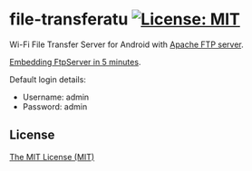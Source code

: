 # file-transferatu [![License: MIT](https://img.shields.io/badge/License-MIT-blue.svg)](https://opensource.org/licenses/MIT)

Wi-Fi File Transfer Server for Android with [Apache FTP server](http://mina.apache.org/ftpserver-project/).

[Embedding FtpServer in 5 minutes](http://mina.apache.org/ftpserver-project/embedding_ftpserver.html).

Default login details:
* Username: admin
* Password: admin

## License
[The MIT License (MIT)](LICENSE.md)
